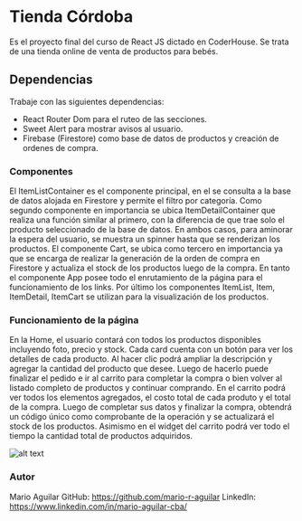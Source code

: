 # Tienda Córdoba

Es el proyecto final del curso de React JS dictado en CoderHouse.
Se trata de una tienda online de venta de productos para bebés.

## Dependencias

Trabaje con las siguientes dependencias:

-  React Router Dom para el ruteo de las secciones.
-  Sweet Alert para mostrar avisos al usuario.
-  Firebase (Firestore) como base de datos de productos y creación de ordenes de compra.

### Componentes

El ItemListContainer es el componente principal, en el se consulta a la base de datos alojada en Firestore y permite el filtro por categoría. Como segundo componente en importancia se ubica ItemDetailContainer que realiza una función similar al primero, con la diferencia de que trae solo el producto seleccionado de la base de datos.
En ambos casos, para aminorar la espera del usuario, se muestra un spinner hasta que se renderizan los productos.
El componente Cart, se ubica como tercero en importancia ya que se encarga de realizar la generación de la orden de compra en Firestore y actualiza el stock de los productos luego de la compra. En tanto el componente App posee todo el enrutamiento de la página para el funcionamiento de los links. Por último los componentes ItemList, Item, ItemDetail, ItemCart se utilizan para la visualización de los productos.

### Funcionamiento de la página

En la Home, el usuario contará con todos los productos disponibles incluyendo foto, precio y stock.
Cada card cuenta con un botón para ver los detalles de cada producto. Al hacer clic podrá ampliar la descripción y agregar la cantidad del producto que desee. Luego de hacerlo puede finalizar el pedido e ir al carrito para completar la compra o bien volver al listado completo de productos y continuar comprando.
En el carrito podrá ver todos los elementos agregados, el costo total de cada produto y el total de la compra. Luego de completar sus datos y finalizar la compra, obtendrá un código único como comprobante de la operación y se actualizará el stock de los productos. Asimismo en el widget del carrito podrá ver todo el tiempo la cantidad total de productos adquiridos.

![alt text](./public/images/readme.gif)

### Autor

Mario Aguilar
GitHub: https://github.com/mario-r-aguilar
LinkedIn: https://www.linkedin.com/in/mario-aguilar-cba/
